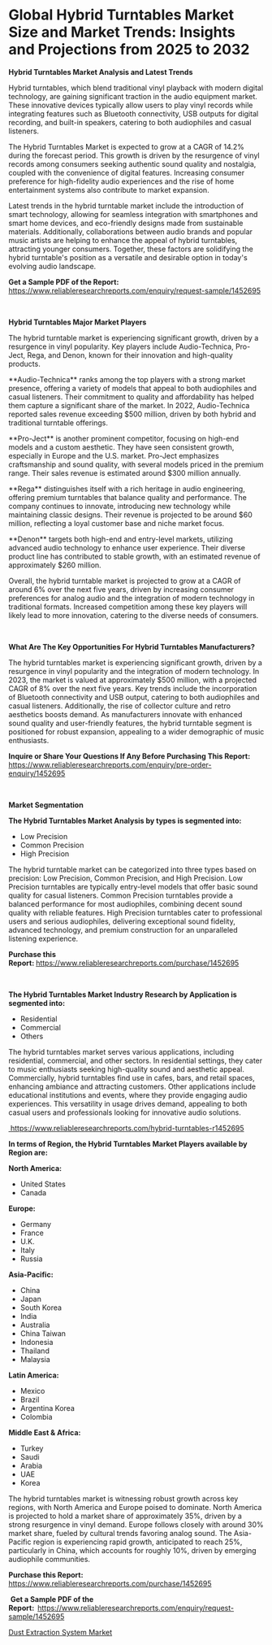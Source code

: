 <p><h1>Global Hybrid Turntables Market Size and Market Trends: Insights and Projections from 2025 to 2032</h1></p><p><strong>Hybrid Turntables Market Analysis and Latest Trends</strong></p>
<p><p>Hybrid turntables, which blend traditional vinyl playback with modern digital technology, are gaining significant traction in the audio equipment market. These innovative devices typically allow users to play vinyl records while integrating features such as Bluetooth connectivity, USB outputs for digital recording, and built-in speakers, catering to both audiophiles and casual listeners.</p><p>The Hybrid Turntables Market is expected to grow at a CAGR of 14.2% during the forecast period. This growth is driven by the resurgence of vinyl records among consumers seeking authentic sound quality and nostalgia, coupled with the convenience of digital features. Increasing consumer preference for high-fidelity audio experiences and the rise of home entertainment systems also contribute to market expansion.</p><p>Latest trends in the hybrid turntable market include the introduction of smart technology, allowing for seamless integration with smartphones and smart home devices, and eco-friendly designs made from sustainable materials. Additionally, collaborations between audio brands and popular music artists are helping to enhance the appeal of hybrid turntables, attracting younger consumers. Together, these factors are solidifying the hybrid turntable's position as a versatile and desirable option in today's evolving audio landscape.</p></p>
<p><strong>Get a Sample PDF of the Report:&nbsp;</strong> <a href="https://www.reliableresearchreports.com/enquiry/request-sample/1452695?utm_campaign=2480&utm_medium=2&utm_source=Github&utm_content=ia&utm_term=23022025&utm_id=hybrid-turntables">https://www.reliableresearchreports.com/enquiry/request-sample/1452695</a></p>
<p>&nbsp;</p>
<p><strong>Hybrid Turntables Major Market Players</strong></p>
<p><p>The hybrid turntable market is experiencing significant growth, driven by a resurgence in vinyl popularity. Key players include Audio-Technica, Pro-Ject, Rega, and Denon, known for their innovation and high-quality products. </p><p>**Audio-Technica** ranks among the top players with a strong market presence, offering a variety of models that appeal to both audiophiles and casual listeners. Their commitment to quality and affordability has helped them capture a significant share of the market. In 2022, Audio-Technica reported sales revenue exceeding $500 million, driven by both hybrid and traditional turntable offerings.</p><p>**Pro-Ject** is another prominent competitor, focusing on high-end models and a custom aesthetic. They have seen consistent growth, especially in Europe and the U.S. market. Pro-Ject emphasizes craftsmanship and sound quality, with several models priced in the premium range. Their sales revenue is estimated around $300 million annually.</p><p>**Rega** distinguishes itself with a rich heritage in audio engineering, offering premium turntables that balance quality and performance. The company continues to innovate, introducing new technology while maintaining classic designs. Their revenue is projected to be around $60 million, reflecting a loyal customer base and niche market focus.</p><p>**Denon** targets both high-end and entry-level markets, utilizing advanced audio technology to enhance user experience. Their diverse product line has contributed to stable growth, with an estimated revenue of approximately $260 million.</p><p>Overall, the hybrid turntable market is projected to grow at a CAGR of around 6% over the next five years, driven by increasing consumer preferences for analog audio and the integration of modern technology in traditional formats. Increased competition among these key players will likely lead to more innovation, catering to the diverse needs of consumers.</p></p>
<p>&nbsp;</p>
<p><strong>What Are The Key Opportunities For Hybrid Turntables Manufacturers?</strong></p>
<p><p>The hybrid turntables market is experiencing significant growth, driven by a resurgence in vinyl popularity and the integration of modern technology. In 2023, the market is valued at approximately $500 million, with a projected CAGR of 8% over the next five years. Key trends include the incorporation of Bluetooth connectivity and USB output, catering to both audiophiles and casual listeners. Additionally, the rise of collector culture and retro aesthetics boosts demand. As manufacturers innovate with enhanced sound quality and user-friendly features, the hybrid turntable segment is positioned for robust expansion, appealing to a wider demographic of music enthusiasts.</p></p>
<p><strong>Inquire or Share Your Questions If Any Before Purchasing This Report:</strong> <a href="https://www.reliableresearchreports.com/enquiry/pre-order-enquiry/1452695?utm_campaign=2480&utm_medium=2&utm_source=Github&utm_content=ia&utm_term=23022025&utm_id=hybrid-turntables">https://www.reliableresearchreports.com/enquiry/pre-order-enquiry/1452695</a></p>
<p>&nbsp;</p>
<p><strong>Market Segmentation</strong></p>
<p><strong>The Hybrid Turntables Market Analysis by types is segmented into:</strong></p>
<p><ul><li>Low Precision</li><li>Common Precision</li><li>High Precision</li></ul></p>
<p><p>The hybrid turntable market can be categorized into three types based on precision: Low Precision, Common Precision, and High Precision. Low Precision turntables are typically entry-level models that offer basic sound quality for casual listeners. Common Precision turntables provide a balanced performance for most audiophiles, combining decent sound quality with reliable features. High Precision turntables cater to professional users and serious audiophiles, delivering exceptional sound fidelity, advanced technology, and premium construction for an unparalleled listening experience.</p></p>
<p><strong>Purchase this Report:&nbsp;</strong><a href="https://www.reliableresearchreports.com/purchase/1452695?utm_campaign=2480&utm_medium=2&utm_source=Github&utm_content=ia&utm_term=23022025&utm_id=hybrid-turntables">https://www.reliableresearchreports.com/purchase/1452695</a></p>
<p>&nbsp;</p>
<p><strong>The Hybrid Turntables Market Industry Research by Application is segmented into:</strong></p>
<p><ul><li>Residential</li><li>Commercial</li><li>Others</li></ul></p>
<p><p>The hybrid turntables market serves various applications, including residential, commercial, and other sectors. In residential settings, they cater to music enthusiasts seeking high-quality sound and aesthetic appeal. Commercially, hybrid turntables find use in cafes, bars, and retail spaces, enhancing ambiance and attracting customers. Other applications include educational institutions and events, where they provide engaging audio experiences. This versatility in usage drives demand, appealing to both casual users and professionals looking for innovative audio solutions.</p></p>
<p><a href="https://www.reliableresearchreports.com/hybrid-turntables-r1452695?utm_campaign=2480&utm_medium=2&utm_source=Github&utm_content=ia&utm_term=23022025&utm_id=hybrid-turntables">&nbsp;https://www.reliableresearchreports.com/hybrid-turntables-r1452695</a></p>
<p><strong>In terms of Region, the Hybrid Turntables Market Players available by Region are:</strong></p>
<p>
    <p> <strong> North America: </strong>
        <ul>
            <li>United States</li>
            <li>Canada</li>
        </ul>
        </p> 
    <p> <strong> Europe: </strong>
        <ul>
            <li>Germany</li>
            <li>France</li>
            <li>U.K.</li>
            <li>Italy</li>
            <li>Russia</li>
        </ul>
        </p> 
    <p> <strong> Asia-Pacific: </strong>
        <ul>
            <li>China</li>
            <li>Japan</li>
            <li>South Korea</li>
            <li>India</li>
            <li>Australia</li>
            <li>China Taiwan</li>
            <li>Indonesia</li>
            <li>Thailand</li>
            <li>Malaysia</li>
        </ul>
        </p> 
    <p> <strong> Latin America: </strong>
        <ul>
            <li>Mexico</li>
            <li>Brazil</li>
            <li>Argentina Korea</li>
            <li>Colombia</li>
        </ul>
        </p> 
    <p> <strong> Middle East & Africa: </strong>
        <ul>
            <li>Turkey</li>
            <li>Saudi</li>
            <li>Arabia</li>
            <li>UAE</li>
            <li>Korea</li>
        </ul>
    </p>
    </p>
<p><p>The hybrid turntables market is witnessing robust growth across key regions, with North America and Europe poised to dominate. North America is projected to hold a market share of approximately 35%, driven by a strong resurgence in vinyl demand. Europe follows closely with around 30% market share, fueled by cultural trends favoring analog sound. The Asia-Pacific region is experiencing rapid growth, anticipated to reach 25%, particularly in China, which accounts for roughly 10%, driven by emerging audiophile communities.</p></p>
<p><strong>Purchase this Report: </strong><a href="https://www.reliableresearchreports.com/purchase/1452695?utm_campaign=2480&utm_medium=2&utm_source=Github&utm_content=ia&utm_term=23022025&utm_id=hybrid-turntables">https://www.reliableresearchreports.com/purchase/1452695</a></p>
<p>&nbsp;<strong>Get a Sample PDF of the Report:&nbsp;&nbsp;</strong><a href="https://www.reliableresearchreports.com/enquiry/request-sample/1452695?utm_campaign=2480&utm_medium=2&utm_source=Github&utm_content=ia&utm_term=23022025&utm_id=hybrid-turntables">https://www.reliableresearchreports.com/enquiry/request-sample/1452695</a></p>
<p><strong></strong></p>
<p><p><a href="https://github.com/pelahotayabe/Market-Research-Report-List-1/blob/main/dust-extraction-system-market.md?utm_campaign=2480&utm_medium=2&utm_source=Github&utm_content=ia&utm_term=23022025&utm_id=hybrid-turntables">Dust Extraction System Market</a></p></p>